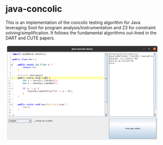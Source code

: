# java-concolic

This is an implementation of the concolic testing algorithm for Java leveraging Soot for program analysis/instrumentation and Z3 for constraint solving/simplification. It follows the fundamental algorithms out-lined in the DART and CUTE papers.

<img src="demo.png">
